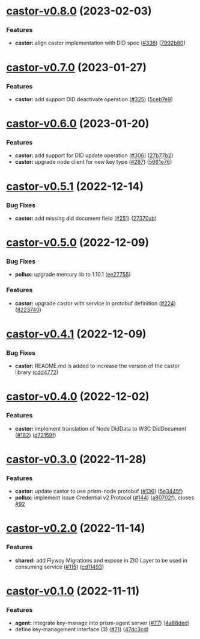 # [castor-v0.8.0](https://github.com/input-output-hk/atala-prism-building-blocks/compare/castor-v0.7.0...castor-v0.8.0) (2023-02-03)


### Features

* **castor:** align castor implementation with DID spec ([#336](https://github.com/input-output-hk/atala-prism-building-blocks/issues/336)) ([7992b80](https://github.com/input-output-hk/atala-prism-building-blocks/commit/7992b80a35df9e1308b811bfa0492e9d17975f5a))

# [castor-v0.7.0](https://github.com/input-output-hk/atala-prism-building-blocks/compare/castor-v0.6.0...castor-v0.7.0) (2023-01-27)


### Features

* **castor:** add support DID deactivate operation ([#325](https://github.com/input-output-hk/atala-prism-building-blocks/issues/325)) ([5ceb7e9](https://github.com/input-output-hk/atala-prism-building-blocks/commit/5ceb7e953664c15457e6a6657041442a5c3d761b))

# [castor-v0.6.0](https://github.com/input-output-hk/atala-prism-building-blocks/compare/castor-v0.5.1...castor-v0.6.0) (2023-01-20)


### Features

* **castor:** add support for DID update operation ([#306](https://github.com/input-output-hk/atala-prism-building-blocks/issues/306)) ([27b77b2](https://github.com/input-output-hk/atala-prism-building-blocks/commit/27b77b24680fef57d55f64e4f3448232cc73d323))
* **castor:** upgrade node client for new key type ([#287](https://github.com/input-output-hk/atala-prism-building-blocks/issues/287)) ([5661e76](https://github.com/input-output-hk/atala-prism-building-blocks/commit/5661e760c4e8c129f5947621dbf47b4ae3048bf4))

# [castor-v0.5.1](https://github.com/input-output-hk/atala-prism-building-blocks/compare/castor-v0.5.0...castor-v0.5.1) (2022-12-14)


### Bug Fixes

* **castor:** add missing did document field ([#251](https://github.com/input-output-hk/atala-prism-building-blocks/issues/251)) ([27370ab](https://github.com/input-output-hk/atala-prism-building-blocks/commit/27370abae1a26e0441d81ac10619539a7bc60aaf))

# [castor-v0.5.0](https://github.com/input-output-hk/atala-prism-building-blocks/compare/castor-v0.4.1...castor-v0.5.0) (2022-12-09)


### Bug Fixes

* **pollux:** upgrade mercury lib to 1.10.1 ([ee27755](https://github.com/input-output-hk/atala-prism-building-blocks/commit/ee2775534f6207a6fed6332c938e6249d62168df))


### Features

* **castor:** upgrade castor with service in protobuf definition ([#224](https://github.com/input-output-hk/atala-prism-building-blocks/issues/224)) ([8223740](https://github.com/input-output-hk/atala-prism-building-blocks/commit/82237403a2f53942ebcc7ed14091f0de9b970553))

# [castor-v0.4.1](https://github.com/input-output-hk/atala-prism-building-blocks/compare/castor-v0.4.0...castor-v0.4.1) (2022-12-09)


### Bug Fixes

* **castor:** README.md is added to increase the version of the castor library ([cdd4772](https://github.com/input-output-hk/atala-prism-building-blocks/commit/cdd47728c17f7c99d36f868e46c75cc7cf4afa92))

# [castor-v0.4.0](https://github.com/input-output-hk/atala-prism-building-blocks/compare/castor-v0.3.0...castor-v0.4.0) (2022-12-02)


### Features

* **castor:** implement translation of Node DidData to W3C DidDocument ([#182](https://github.com/input-output-hk/atala-prism-building-blocks/issues/182)) ([d72159f](https://github.com/input-output-hk/atala-prism-building-blocks/commit/d72159fdd2ae1797c33bd425443dc632b9e8ebac))

# [castor-v0.3.0](https://github.com/input-output-hk/atala-prism-building-blocks/compare/castor-v0.2.0...castor-v0.3.0) (2022-11-28)


### Features

* **castor:** update castor to use prism-node protobuf ([#136](https://github.com/input-output-hk/atala-prism-building-blocks/issues/136)) ([5e3445f](https://github.com/input-output-hk/atala-prism-building-blocks/commit/5e3445ff0c93e4fdeead6f74e27c5eb8abb48dcc))
* **pollux:** implement Issue Credential v2 Protocol ([#144](https://github.com/input-output-hk/atala-prism-building-blocks/issues/144)) ([a80702f](https://github.com/input-output-hk/atala-prism-building-blocks/commit/a80702f5b255d8079085a6ec27c87baa6a23ac59)), closes [#92](https://github.com/input-output-hk/atala-prism-building-blocks/issues/92)

# [castor-v0.2.0](https://github.com/input-output-hk/atala-prism-building-blocks/compare/castor-v0.1.0...castor-v0.2.0) (2022-11-14)


### Features

* **shared:** add Flyway Migrations and expose in ZIO Layer to be used in consuming service ([#115](https://github.com/input-output-hk/atala-prism-building-blocks/issues/115)) ([cd11493](https://github.com/input-output-hk/atala-prism-building-blocks/commit/cd11493aa01494f599fce369918d35edfcd2ce17))

# [castor-v0.1.0](https://github.com/input-output-hk/atala-prism-building-blocks/compare/castor-v0.0.1...castor-v0.1.0) (2022-11-11)


### Features

* **agent:** integrate key-manage into prism-agent server ([#77](https://github.com/input-output-hk/atala-prism-building-blocks/issues/77)) ([4a88ded](https://github.com/input-output-hk/atala-prism-building-blocks/commit/4a88ded408192d03b744309a4ebaf9f9517a9db2))
* define key-management interface (3) ([#71](https://github.com/input-output-hk/atala-prism-building-blocks/issues/71)) ([47dc3cd](https://github.com/input-output-hk/atala-prism-building-blocks/commit/47dc3cd8857971b96a88ae6f9cf0e2163e6cf08e))
